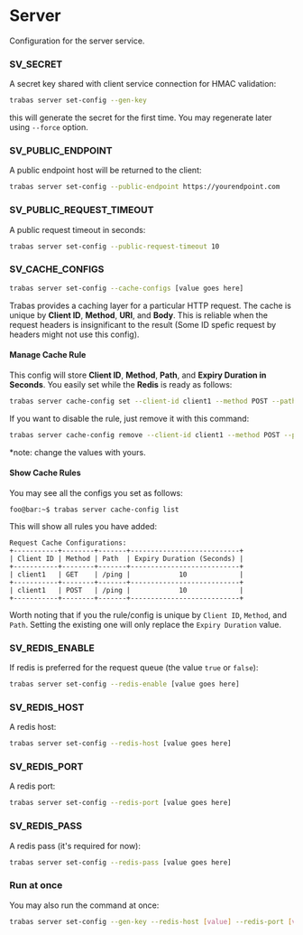 # Server
Configuration for the server service.

### **SV_SECRET**

A secret key shared with client service connection for HMAC validation:
```bash
trabas server set-config --gen-key
```
this will generate the secret for the first time. You may regenerate later using `--force` option.

### **SV_PUBLIC_ENDPOINT**

A public endpoint host will be returned to the client:
```bash
trabas server set-config --public-endpoint https://yourendpoint.com
```

### **SV_PUBLIC_REQUEST_TIMEOUT**
A public request timeout in seconds:
```bash
trabas server set-config --public-request-timeout 10
```

### **SV_CACHE_CONFIGS**

```bash
trabas server set-config --cache-configs [value goes here]
```
Trabas provides a caching layer for a particular HTTP request. The cache is unique by **Client ID**, **Method**, **URI**, and **Body**. This is reliable when the request headers is insignificant to the result (Some ID spefic request by headers might not use this config).
#### Manage Cache Rule
This config will store **Client ID**, **Method**, **Path**, and **Expiry Duration in Seconds**. You easily set while the **Redis** is ready as follows:
```bash
trabas server cache-config set --client-id client1 --method POST --path /ping --exp-duration 10
```
If you want to disable the rule, just remove it with this command:
```bash
trabas server cache-config remove --client-id client1 --method POST --path /ping
```
*note: change the values with yours.
#### Show Cache Rules
You may see all the configs you set as follows:
```console
foo@bar:~$ trabas server cache-config list
```
This will show all rules you have added:
```console
Request Cache Configurations:
+-----------+--------+-------+---------------------------+
| Client ID | Method | Path  | Expiry Duration (Seconds) |
+-----------+--------+-------+---------------------------+
| client1   | GET    | /ping |            10             |
+-----------+--------+-------+---------------------------+
| client1   | POST   | /ping |            10             |
+-----------+--------+-------+---------------------------+
```
Worth noting that if you the rule/config is unique by `Client ID`, `Method`, and `Path`. Setting the existing one will only replace the `Expiry Duration` value.

### **SV_REDIS_ENABLE**

If redis is preferred for the request queue (the value `true` or `false`):
```bash
trabas server set-config --redis-enable [value goes here]
```

### **SV_REDIS_HOST**
A redis host:
```bash
trabas server set-config --redis-host [value goes here]
```

### **SV_REDIS_PORT**

A redis port:
```bash
trabas server set-config --redis-port [value goes here]
```

### **SV_REDIS_PASS**

A redis pass (it's required for now):
```bash
trabas server set-config --redis-pass [value goes here]
```

### Run at once
You may also run the command at once:
```bash
trabas server set-config --gen-key --redis-host [value] --redis-port [value] --redis-pass [value]
```